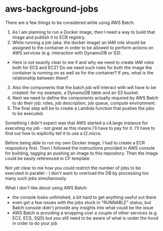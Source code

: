 # aws-background-jobs

There are a few things to be considered while using AWS Batch:
1. As I am planning to run a Docker image, then I need a way to build that image and publish it to ECR registry.
2. While running a job (aka. the docker image) an IAM role should be assigned to the container in order to be allowed to perform actions on AWS services (e.g. interaction with DynamoDB or S3).
- Here is not exactly clear to me if and why we need to create IAM roles both for ECS and EC2? Do we need such roles for both the image the container is running on as well as for the container? If yes, what is the relationship between them?
3. Also the components that the batch job will interact with will have to be created: for my example, a DynamoDB table and an S3 bucket.
4. Next we need to define the components actually required by AWS Batch to do their job: roles, job description, job queue, compute environment.
5. The final step will be to create a Lambda function that pushes the jobs to be executed.

Something I didn't expect was that AWS started a c4.large instance for executing my job - not great as this means I'll have to pay for it. I'll have to find out how to explicitly tell it to use a t2.micro.

Before being able to run my own Docker image, I had to create a ECR respository first. Then I followed the instructions provided in AWS console for building, tagging an pushing an image to this repository. Then the image could be easily referenced in CF template.

Not yet clear to me how you could restrict the number of jobs to be executed in parallel - I don't want to overload the DB by processing too many such jobs simultanously.

What I don't like about using AWS Batch:
- the console looks unfinished, a bit hard to get anything useful out there
- even got a few issues with the jobs stuck in "RUNNABLE" status, but Batch console didn't provide any insights into what could be the issue
- AWS Batch is providing a wrapping over a couple of other services (e.g. EC2, ECS, SQS) but you still need to be aware of what is under the hood in order to do your job